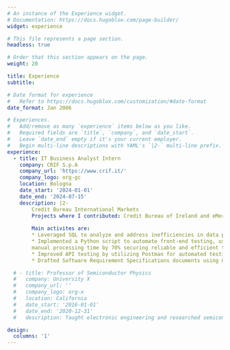 ```yaml
---
# An instance of the Experience widget.
# Documentation: https://docs.hugoblox.com/page-builder/
widget: experience

# This file represents a page section.
headless: true

# Order that this section appears on the page.
weight: 20

title: Experience
subtitle:

# Date format for experience
#   Refer to https://docs.hugoblox.com/customization/#date-format
date_format: Jan 2006

# Experiences.
#   Add/remove as many `experience` items below as you like.
#   Required fields are `title`, `company`, and `date_start`.
#   Leave `date_end` empty if it's your current employer.
#   Begin multi-line descriptions with YAML's `|2-` multi-line prefix.
experience:
  - title: IT Business Analyst Intern
    company: CRIF S.p.A
    company_url: 'https://www.crif.it/'
    company_logo: org-gc
    location: Bologna
    date_start: '2024-01-01'
    date_end: '2024-07-15'
    description: |2-
        Credit Bureau International Markets
        Projects where I contributed: Credit Bureau of Ireland and eMergent (matching tool)
        
        Main activites are:
        * Leveraged SQL to analyze and address inefficiencies in data processing for Credit Bureau’s bank providers, enhancing data accuracy and operational support
        * Implemented a Python script to automate front-end testing, using the Selenium framework reducing
        manual processing time by 70% securing reliable and efficient testing processes
        * Improved API testing by utilizing Postman for automated testing and conducting regression tests and sanity checks, ensuring all activities functioned correctly
        * Drafted Software Requirement Specifications documents using Confluence and managed project tasks and progress with Jira, ensuring all stakeholders had a clear understanding of project scope and goals

  # - title: Professor of Semiconductor Physics
  #   company: University X
  #   company_url: ''
  #   company_logo: org-x
  #   location: California
  #   date_start: '2016-01-01'
  #   date_end: '2020-12-31'
  #   description: Taught electronic engineering and researched semiconductor physics.

design:
  columns: '1'
---
```

